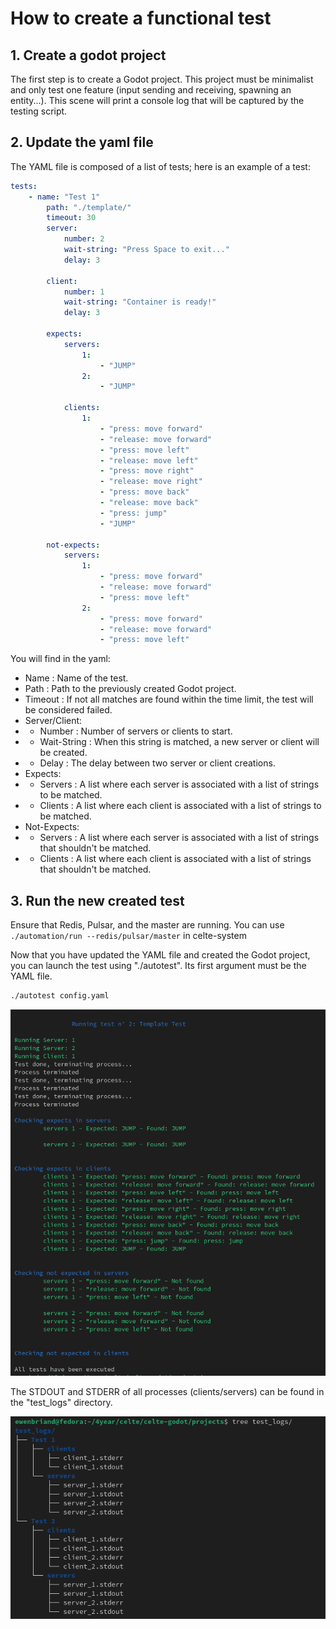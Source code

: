 # How to create a functional test

## 1. Create a godot project

The first step is to create a Godot project. This project must be minimalist and only test one feature (input sending and receiving, spawning an entity...).
This scene will print a console log that will be captured by the testing script.

## 2. Update the yaml file

The YAML file is composed of a list of tests; here is an example of a test:

```yaml
tests:
    - name: "Test 1"
        path: "./template/"
        timeout: 30
        server:
            number: 2
            wait-string: "Press Space to exit..."
            delay: 3

        client:
            number: 1
            wait-string: "Container is ready!"
            delay: 3

        expects:
            servers:
                1:
                    - "JUMP"
                2:
                    - "JUMP"

            clients:
                1:
                    - "press: move forward"
                    - "release: move forward"
                    - "press: move left"
                    - "release: move left"
                    - "press: move right"
                    - "release: move right"
                    - "press: move back"
                    - "release: move back"
                    - "press: jump"
                    - "JUMP"
      
        not-expects:
            servers:
                1:
                    - "press: move forward"
                    - "release: move forward"
                    - "press: move left"
                2:
                    - "press: move forward"
                    - "release: move forward"
                    - "press: move left"

```

You will find in the yaml:

* Name     : Name of the test.
* Path     : Path to the previously created Godot project.
* Timeout  : If not all matches are found within the time limit, the test will be considered failed.
* Server/Client:
* * Number      : Number of servers or clients to start.
* * Wait-String : When this string is matched, a new server or client will be created.
* * Delay       : The delay between two server or client creations.
* Expects:
* * Servers : A list where each server is associated with a list of strings to be matched.
* * Clients : A list where each client is associated with a list of strings to be matched.
* Not-Expects:
* * Servers : A list where each server is associated with a list of strings that shouldn't be matched.
* * Clients : A list where each client is associated with a list of strings that shouldn't be matched.

## 3. Run the new created test

Ensure that Redis, Pulsar, and the master are running.
You can use ``./automation/run --redis/pulsar/master`` in celte-system

Now that you have updated the YAML file and created the Godot project, you can launch the test using "./autotest". Its first argument must be the YAML file.

```bash
./autotest config.yaml
```

![1743501675478](image/HowToCreateandrunatest/1743501675478.png)


The STDOUT and STDERR of all processes (clients/servers) can be found in the "test_logs" directory.

![1742100678003](image/HowToCreateandrunatest/1742100678003.png)
